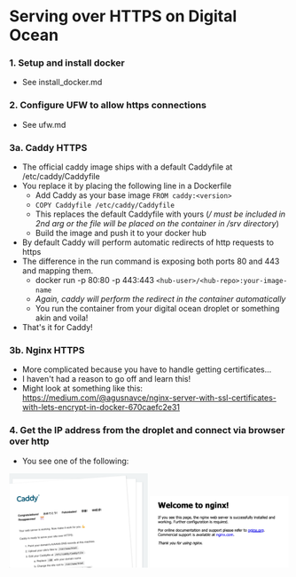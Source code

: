 # Serving over HTTPS on Digital Ocean

### 1. Setup and install docker
- See install_docker.md

### 2. Configure UFW to allow https connections
- See ufw.md

### 3a. Caddy HTTPS
- The official caddy image ships with a default Caddyfile at /etc/caddy/Caddyfile
- You replace it by placing the following line in a Dockerfile
  - Add Caddy as your base image `FROM caddy:<version>`
  - `COPY Caddyfile /etc/caddy/Caddyfile`
  - This replaces the default Caddyfile with yours (*/ must be included in 2nd arg or the file will be placed on the container in /srv directory*)
  - Build the image and push it to your docker hub
- By default Caddy will perform automatic redirects of http requests to https
- The difference in the run command is exposing both ports 80 and 443 and mapping them.
  - docker run -p 80:80 -p 443:443 `<hub-user>/<hub-repo>:your-image-name`
  - *Again, caddy will perform the redirect in the container automatically*
  - You run the container from your digital ocean droplet or something akin and voila!
- That's it for Caddy!

### 3b. Nginx HTTPS
- More complicated because you have to handle getting certificates...
- I haven't had a reason to go off and learn this!
- Might look at something like this: https://medium.com/@agusnavce/nginx-server-with-ssl-certificates-with-lets-encrypt-in-docker-670caefc2e31

### 4. Get the IP address from the droplet and connect via browser over http
- You see one of the following:

<img src="../../img/caddy-default.png" alt="caddy" width="250"/>
<img src="../../img/nginx-default.png" alt="caddy" width="250"/>